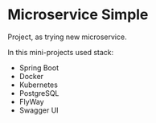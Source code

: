 # Microservice Simple

Project, as trying new microservice.

In this mini-projects used stack:
- Spring Boot
- Docker 
- Kubernetes
- PostgreSQL
- FlyWay
- Swagger UI
